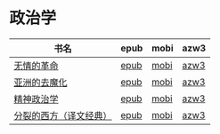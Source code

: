 # 政治学

| 书名 | epub | mobi | azw3 |
| --- | --- | --- | --- |
| [无情的革命](http://ct.dalanmei.com/f/31084289-571986214-9a4902) | [epub](http://ct.dalanmei.com/f/31084289-571986214-9a4902) | [mobi](http://ct.dalanmei.com/f/31084289-571560697-cb0ccd) | [azw3](http://ct.dalanmei.com/f/31084289-572212050-5ba55d) |
| [亚洲的去魔化](http://ct.dalanmei.com/f/31084289-571987395-07c50d) | [epub](http://ct.dalanmei.com/f/31084289-571987395-07c50d) | [mobi](http://ct.dalanmei.com/f/31084289-571561280-497b5e) | [azw3](http://ct.dalanmei.com/f/31084289-572212226-3bc031) |
| [精神政治学](http://ct.dalanmei.com/f/31084289-571736047-a01c76) | [epub](http://ct.dalanmei.com/f/31084289-571736047-a01c76) | [mobi](http://ct.dalanmei.com/f/31084289-571608224-936673) | [azw3](http://ct.dalanmei.com/f/31084289-571914212-1e4d15) |
| [分裂的西方（译文经典）](http://ct.dalanmei.com/f/31084289-571773809-c207b9) | [epub](http://ct.dalanmei.com/f/31084289-571773809-c207b9) | [mobi](http://ct.dalanmei.com/f/31084289-571495883-f9454a) | [azw3](http://ct.dalanmei.com/f/31084289-571918721-d408ff) |
